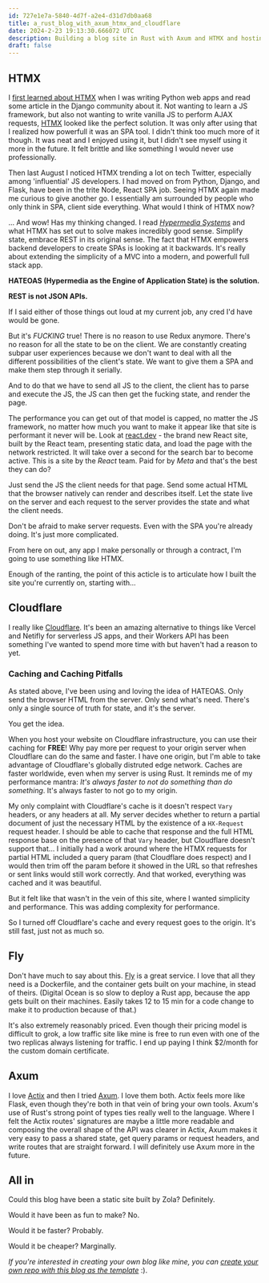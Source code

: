 ```yaml
---
id: 727e1e7a-5840-4d7f-a2e4-d31d7db0aa68
title: a_rust_blog_with_axum_htmx_and_cloudflare
date: 2024-2-23 19:13:30.666072 UTC
description: Building a blog site in Rust with Axum and HTMX and hosting it on Fly.io and Cloudflare.
draft: false
---
```


## HTMX
I [first learned about HTMX](/bl0g/a_solo_engineer_dreams_an_mvc) when I was writing Python web apps 
and read some article in the Django community about it. Not wanting to learn a JS framework, but also not wanting
to write vanilla JS to perform AJAX requests, [HTMX](https://htmx.org) looked like the perfect solution. It was only after using 
that I realized how powerfull it was an SPA tool. I didn't think too much more of it though. It was neat and 
I enjoyed using it, but I didn't see myself using it more in the future. It felt brittle and like something I would never
use professionally.

Then last August I noticed HTMX trending a lot on tech Twitter, especially among 'influential' JS developers. I had moved on from 
Python, Django, and Flask, have been in the trite Node, React SPA job. Seeing HTMX again made me curious to give another go. I essentially
am surrounded by people who only think in SPA, client side everything. What would I think of HTMX now?

... And wow! Has my thinking changed. I read [_Hypermedia Systems_](https://hypermedia.systems) and what HTMX has set out to solve
makes incredibly good sense. Simplify state, embrace REST in its original sense. The fact that HTMX empowers backend developers to create
SPAs is looking at it backwards. It's really about extending the simplicity of a MVC into a modern, and powerfull full stack app.

__HATEOAS (**H**ypermedia **a**s **t**he **E**ngine **o**f **A**pplication **S**tate) is the solution.__

__REST is not JSON APIs.__

If I said either of those things out loud at my current job, any cred I'd have would be gone. 

But it's _FUCKING_ true! There is no reason to use Redux anymore. There's no reason for all the state to be on the client. We are constantly 
creating subpar user experiences because we don't want to deal with all the different possibilities of the client's state. We want to give
them a SPA and make them step through it serially. 

And to do that we have to send all JS to the client, the client has to parse and execute the JS, the JS can then get the fucking state, and render
the page.

The performance you can get out of that model is capped, no matter the JS framework, no matter how much you want to make it appear like that site is performant it never will be. 
Look at [react.dev](https://react.dev) - the brand new React site, built by the React team, presenting static data, and load the page with the network 
restricted. It will take over a second for the search bar to become active. This is a site by the _React_ team. Paid for by _Meta_ and that's the best
they can do? 

Just send the JS the client needs for that page. Send some actual HTML that the browser natively can render and describes itself. Let the state live 
on the server and each request to the server provides the state and what the client needs. 

Don't be afraid to make server requests. Even with the SPA you're already doing. It's just more complicated.

From here on out, any app I make personally or through a contract, I'm going to use something like HTMX.

Enough of the ranting, the point of this acticle is to articulate how I built the site you're currently on, starting with...

## Cloudflare

I really like [Cloudflare](https://dash.cloudflare.com/login). It's been an amazing alternative to things like Vercel and Netifly for serverless JS apps,
and their Workers API has been something I've wanted to spend more time with but haven't had a reason to yet.

### Caching and Caching Pitfalls

As stated above, I've been using and loving the idea of HATEOAS. Only send the browser HTML from the server.
Only send what's need. There's only a single source of truth for state, and it's the server.

You get the idea.

When you host your website on Cloudflare infrastructure, you can use their caching for **FREE**! 
Why pay more per request to your origin server when Cloudflare can do the same and faster. I have one origin, 
but I'm able to take advantage of Cloudflare's globally distruted edge network. Caches are faster worldwide,
even when my server is using Rust. It reminds me of my performance mantra: _It's always faster to not do something than do something_.
It's always faster to not go to my origin.

My only complaint with Cloudflare's cache is it doesn't respect `Vary` headers, or any headers at all. 
My server decides whether to return a partial document of just the necessary HTML by the existence of a `HX-Request` request header. I should be
able to cache that response and the full HTML response base on the presence of that `Vary` header, but Cloudflare doesn't 
support that... I initially had a work around where the HTMX requests for partial HTML included a query param (that Cloudflare does respect) and 
I would then trim off the param before it showed in the URL so that refreshes or sent links would still work correctly. And that worked, everything
was cached and it was beautiful. 

But it felt like that wasn't in the vein of this site, where I wanted simplicity and performance. This was adding complexity for performance.

So I turned off Cloudflare's cache and every request goes to the origin. It's still fast, just not as much so.

## Fly

Don't have much to say about this. [Fly](https://fly.io/) is a great service. I love that all they need is a Dockerfile, and the container gets built on your machine,
in stead of theirs. (Digital Ocean is so slow to deploy a Rust app, because the app gets built on their machines. Easily takes 12 to 15 min for a code 
change to make it to production because of that.) 

It's also extremely reasonably priced. Even though their pricing model is difficult to grok, a low traffic site like mine is free to run even with one 
of the two replicas always listening for traffic. I end up paying I think $2/month for the custom domain certificate.

## Axum

I love [Actix](https://actix.rs/) and then I tried [Axum](https://github.com/tokio-rs/axum). I love them both. Actix feels more like Flask,
even though they're both in that vein of bring your own tools. Axum's use of Rust's strong point of types ties really well to the language. 
Where I felt the Actix routes' signatures are maybe a little more readable and composing the overall shape of the API was clearer in Actix,
Axum makes it very easy to pass a shared state, get query params or request headers, and write routes that are straight forward. I will definitely
use Axum more in the future.

## All in

Could this blog have been a static site built by Zola? Definitely.

Would it have been as fun to make? No.

Would it be faster? Probably.

Would it be cheaper? Marginally.

_If you're interested in creating your own blog like mine, you can [create your own repo with this blog as the template](https://github.com/new?template_name=bl0g&template_owner=Austionian)_ :).
